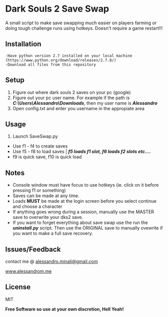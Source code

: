 Dark Souls 2 Save Swap
=========

A small script to make save swapping much easier on players farming or doing tough challenge runs using hotkeys. 
Doesn't require a game restart!!!

Installation
--------------
```
-Have python version 2.7 installed on your local machine (https://www.python.org/download/releases/2.7.8/)
-Download all files from this repository
```

Setup
--------------
1. Figure out where dark souls 2 saves on your pc (google)
2. Figure out your pc user name. For example if the path is ***C:\Users\Alessandro\Downloads***, then my user name is ***Alessandro***
3. Open config.txt and enter you username in the appropiate area

Usage
--------------
1. Launch SaveSwap.py
- Use f1 - f4 to create saves
- Use f5 - f8 to load saves | ***f5 loads f1 slot, f6 loads f2 slots etc....***
- f9 is quick save, f10 is quick load

Notes
-----------------
- Console window must have focus to use hotkeys (ie. click on it before pressing f1 or something)
- Saves can be made at any time.
- Loads **MUST** be made at the login screen before you select continue and choose a character
- If anything goes wrong during a session, manually use the MASTER save to overwrite your dks2 save.
- If you want to forget everything about save swap use the run the ***uninstall.py*** script. Then use the ORIGINAL save to manually ovewrite if you want to make a full save recovery.

Issues/Feedback
----
contact me @ alessandro.minali@gmail.com

www.alessandrom.me

License
----

MIT

**Free Software so use at your own discretion, Hell Yeah!**
